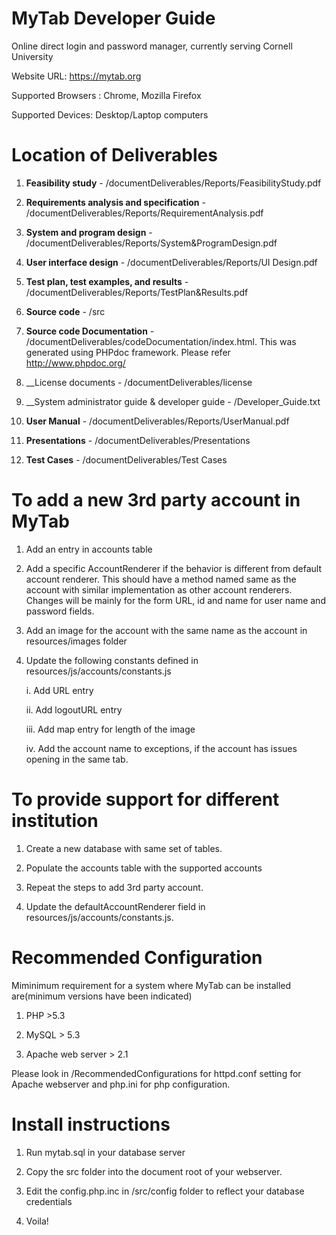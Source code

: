 MyTab Developer Guide
======================

Online direct login and password manager, currently serving Cornell University

Website URL: https://mytab.org

Supported Browsers : Chrome, Mozilla Firefox

Supported Devices: Desktop/Laptop computers

Location of Deliverables
================================================


1) __Feasibility study__ - /documentDeliverables/Reports/FeasibilityStudy.pdf

2) __Requirements analysis and specification__ - /documentDeliverables/Reports/RequirementAnalysis.pdf

3) __System and program design__ - /documentDeliverables/Reports/System&ProgramDesign.pdf

4) __User interface design__ - /documentDeliverables/Reports/UI Design.pdf

5) __Test plan, test examples, and results__ - /documentDeliverables/Reports/TestPlan&Results.pdf

6) __Source code__ - /src

7) __Source code Documentation__ - /documentDeliverables/codeDocumentation/index.html. This was generated using PHPdoc framework. Please refer http://www.phpdoc.org/
	
8) __License documents - /documentDeliverables/license

9) __System administrator guide & developer guide - /Developer_Guide.txt

10) __User Manual__ - /documentDeliverables/Reports/UserManual.pdf

11) __Presentations__ - /documentDeliverables/Presentations

12) __Test Cases__ - /documentDeliverables/Test Cases


To add a new 3rd party account in MyTab
==========================================

1) Add an entry in accounts table

2) Add a specific AccountRenderer if the behavior is different from default account renderer. This should have a method named same as the account with similar implementation as other account renderers. Changes will be mainly for the form URL, id and name for user name and password fields.

3) Add an image for the account with the same name as the account in resources/images folder

4) Update the following constants defined in resources/js/accounts/constants.js

	i. Add URL entry
	
	ii. Add logoutURL entry
	
	iii. Add map entry for length of the image
	
	iv. Add the account name to exceptions, if the account has issues opening in the same tab.
        
        


To provide support for different institution
==================================================
1) Create a new database with same set of tables.

2) Populate the accounts table with the supported accounts

3) Repeat the steps to add 3rd party account.

4) Update the defaultAccountRenderer field in resources/js/accounts/constants.js.


Recommended Configuration
=======================

Miminimum requirement for a system where MyTab can be installed are(minimum versions have been indicated)

1) PHP >5.3

2) MySQL > 5.3

3) Apache web server > 2.1


Please look in /RecommendedConfigurations for httpd.conf setting for Apache webserver and php.ini for php configuration.

Install instructions
=======================

1) Run mytab.sql in your database server

2) Copy the src folder into the document root of your webserver.

3) Edit the config.php.inc in /src/config folder to reflect your database credentials

4) Voila!

